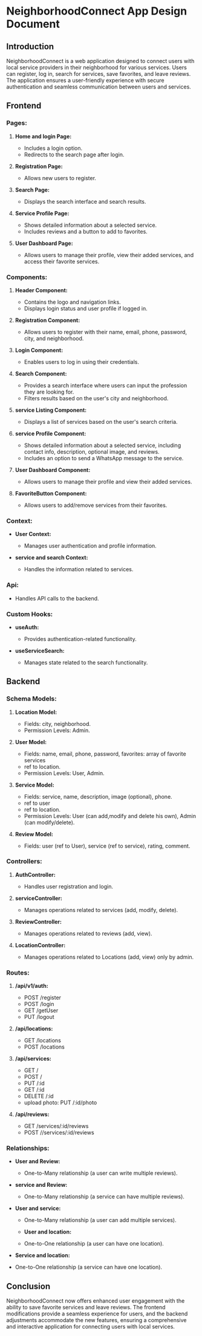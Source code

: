 # NeighborhoodConnect App Design Document

## Introduction

NeighborhoodConnect is a web application designed to connect users with local service providers in their neighborhood for various services. Users can register, log in, search for services, save favorites, and leave reviews. The application ensures a user-friendly experience with secure authentication and seamless communication between users and services.

## Frontend

### Pages:

1. **Home and login Page:**

   - Includes a login option.
   - Redirects to the search page after login.

2. **Registration Page:**

   - Allows new users to register.

3. **Search Page:**

   - Displays the search interface and search results.

4. **Service Profile Page:**

   - Shows detailed information about a selected service.
   - Includes reviews and a button to add to favorites.

5. **User Dashboard Page:**

   - Allows users to manage their profile, view their added services, and access their favorite services.

### Components:

1. **Header Component:**

   - Contains the logo and navigation links.
   - Displays login status and user profile if logged in.

2. **Registration Component:**

   - Allows users to register with their name, email, phone, password, city, and neighborhood.

3. **Login Component:**

   - Enables users to log in using their credentials.

4. **Search Component:**

   - Provides a search interface where users can input the profession they are looking for.
   - Filters results based on the user's city and neighborhood.

5. **service Listing Component:**

   - Displays a list of services based on the user's search criteria.

6. **service Profile Component:**

   - Shows detailed information about a selected service, including contact info, description, optional image, and reviews.
   - Includes an option to send a WhatsApp message to the service.

7. **User Dashboard Component:**

   - Allows users to manage their profile and view their added services.

8. **FavoriteButton Component:**
   - Allows users to add/remove services from their favorites.

### Context:

- **User Context:**

  - Manages user authentication and profile information.

- **service and search Context:**

  - Handles the information related to services.

### Api:

- Handles API calls to the backend.

### Custom Hooks:

- **useAuth:**

  - Provides authentication-related functionality.

- **useServiceSearch:**

  - Manages state related to the search functionality.

## Backend

### Schema Models:

1. **Location Model:**

   - Fields: city, neighborhood.
   - Permission Levels: Admin.

2. **User Model:**

   - Fields: name, email, phone, password, favorites: array of favorite services
   - ref to location.
   - Permission Levels: User, Admin.

3. **Service Model:**

   - Fields: service, name, description, image (optional), phone.
   - ref to user
   - ref to location.
   - Permission Levels: User (can add,modify and delete his own), Admin (can modify/delete).

4. **Review Model:**
   - Fields: user (ref to User), service (ref to service), rating, comment.

### Controllers:

1. **AuthController:**

   - Handles user registration and login.

2. **serviceController:**

   - Manages operations related to services (add, modify, delete).

3. **ReviewController:**

   - Manages operations related to reviews (add, view).

4. **LocationController:**
   - Manages operations related to Locations (add, view) only by admin.

### Routes:

1. **/api/v1/auth:**

   - POST /register
   - POST /login
   - GET /getUser
   - PUT /logout

2. **/api/locations:**

   - GET /locations
   - POST /locations

3. **/api/services:**

   - GET /
   - POST /
   - PUT /:id
   - GET /:id
   - DELETE /:id
   - upload photo: PUT /:id/photo

4. **/api/reviews:**
   - GET /services/:id/reviews
   - POST //services/:id/reviews

### Relationships:

- **User and Review:**

  - One-to-Many relationship (a user can write multiple reviews).

- **service and Review:**

  - One-to-Many relationship (a service can have multiple reviews).

- **User and service:**

  - One-to-Many relationship (a user can add multiple services).

  - **User and location:**
  - One-to-One relationship (a user can have one location).

- **Service and location:**
- One-to-One relationship (a service can have one location).

## Conclusion

NeighborhoodConnect now offers enhanced user engagement with the ability to save favorite services and leave reviews. The frontend modifications provide a seamless experience for users, and the backend adjustments accommodate the new features, ensuring a comprehensive and interactive application for connecting users with local services.
